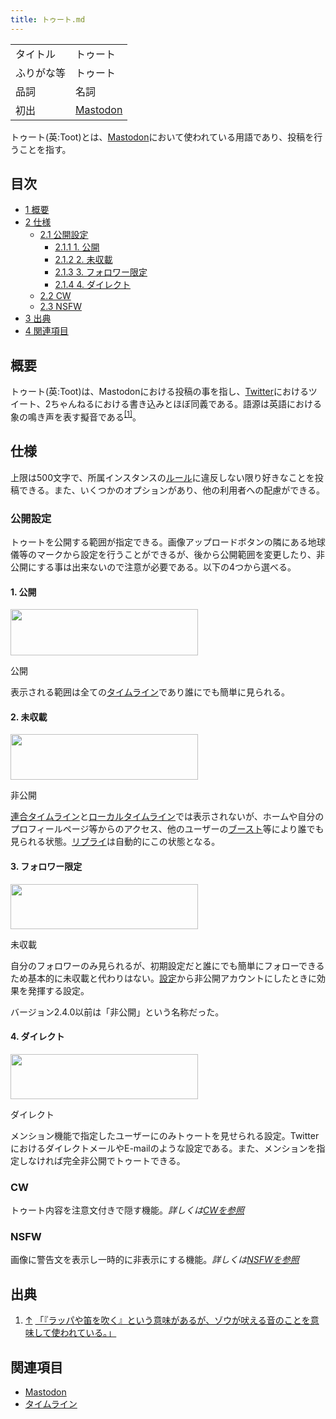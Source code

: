 ```yaml
---
title: トゥート.md
---
```

<div>

|            |                                  |
|------------|----------------------------------|
| タイトル   | トゥート                         |
| ふりがな等 | トゥート                         |
| 品詞       | 名詞                             |
| 初出       | [Mastodon](/Mastodon "Mastodon") |

  
トゥート(英:Toot)とは、[Mastodon](/Mastodon "Mastodon")において使われている用語であり、投稿を行うことを指す。

<div>

<div lang="ja" dir="ltr">

## 目次

</div>

-   [1 概要](#.E6.A6.82.E8.A6.81)
-   [2 仕様](#.E4.BB.95.E6.A7.98)
    -   [2.1 公開設定](#.E5.85.AC.E9.96.8B.E8.A8.AD.E5.AE.9A)
        -   [2.1.1 1. 公開](#1._.E5.85.AC.E9.96.8B)
        -   [2.1.2 2. 未収載](#2._.E6.9C.AA.E5.8F.8E.E8.BC.89)
        -   [2.1.3 3. フォロワー限定](#3._.E3.83.95.E3.82.A9.E3.83.AD.E3.83.AF.E3.83.BC.E9.99.90.E5.AE.9A)
        -   [2.1.4 4. ダイレクト](#4._.E3.83.80.E3.82.A4.E3.83.AC.E3.82.AF.E3.83.88)
    -   [2.2 CW](#CW)
    -   [2.3 NSFW](#NSFW)
-   [3 出典](#.E5.87.BA.E5.85.B8)
-   [4 関連項目](#.E9.96.A2.E9.80.A3.E9.A0.85.E7.9B.AE)

</div>

## 概要

トゥート(英:Toot)は、Mastodonにおける投稿の事を指し、[Twitter](/Twitter "Twitter")におけるツイート、2ちゃんねるにおける書き込みとほぼ同義である。語源は英語における象の鳴き声を表す擬音である<sup>[\[1\]](#cite_note-1)</sup>。

## 仕様

上限は500文字で、所属インスタンスの[ルール](/%E3%83%AB%E3%83%BC%E3%83%AB "ルール (存在しないページ)")に違反しない限り好きなことを投稿できる。また、いくつかのオプションがあり、他の利用者への配慮ができる。

### 公開設定

トゥートを公開する範囲が指定できる。画像アップロードボタンの隣にある地球儀等のマークから設定を行うことができるが、後から公開範囲を変更したり、非公開にする事は出来ないので注意が必要である。以下の4つから選べる。

#### 1. 公開

<div>

<div>

[<img src="/images/thumb/9/9e/%E3%82%B9%E3%82%AF%E3%83%AA%E3%83%BC%E3%83%B3%E3%82%B7%E3%83%A7%E3%83%83%E3%83%88_2017-04-16_8.07.42.png/300px-%E3%82%B9%E3%82%AF%E3%83%AA%E3%83%BC%E3%83%B3%E3%82%B7%E3%83%A7%E3%83%83%E3%83%88_2017-04-16_8.07.42.png" srcset="/images/thumb/9/9e/%E3%82%B9%E3%82%AF%E3%83%AA%E3%83%BC%E3%83%B3%E3%82%B7%E3%83%A7%E3%83%83%E3%83%88_2017-04-16_8.07.42.png/450px-%E3%82%B9%E3%82%AF%E3%83%AA%E3%83%BC%E3%83%B3%E3%82%B7%E3%83%A7%E3%83%83%E3%83%88_2017-04-16_8.07.42.png 1.5x, /images/9/9e/%E3%82%B9%E3%82%AF%E3%83%AA%E3%83%BC%E3%83%B3%E3%82%B7%E3%83%A7%E3%83%83%E3%83%88_2017-04-16_8.07.42.png 2x" width="300" height="74" />](/%E3%83%95%E3%82%A1%E3%82%A4%E3%83%AB:%E3%82%B9%E3%82%AF%E3%83%AA%E3%83%BC%E3%83%B3%E3%82%B7%E3%83%A7%E3%83%83%E3%83%88_2017-04-16_8.07.42.png)

<div>

<div>

[](/%E3%83%95%E3%82%A1%E3%82%A4%E3%83%AB:%E3%82%B9%E3%82%AF%E3%83%AA%E3%83%BC%E3%83%B3%E3%82%B7%E3%83%A7%E3%83%83%E3%83%88_2017-04-16_8.07.42.png "拡大")

</div>

公開

</div>

</div>

</div>

表示される範囲は全ての[タイムライン](/%E3%82%BF%E3%82%A4%E3%83%A0%E3%83%A9%E3%82%A4%E3%83%B3 "タイムライン")であり誰にでも簡単に見られる。

#### 2. 未収載

<div>

<div>

[<img src="/images/thumb/1/18/%E3%82%B9%E3%82%AF%E3%83%AA%E3%83%BC%E3%83%B3%E3%82%B7%E3%83%A7%E3%83%83%E3%83%88_2017-04-16_8.08.02.png/300px-%E3%82%B9%E3%82%AF%E3%83%AA%E3%83%BC%E3%83%B3%E3%82%B7%E3%83%A7%E3%83%83%E3%83%88_2017-04-16_8.08.02.png" srcset="/images/thumb/1/18/%E3%82%B9%E3%82%AF%E3%83%AA%E3%83%BC%E3%83%B3%E3%82%B7%E3%83%A7%E3%83%83%E3%83%88_2017-04-16_8.08.02.png/450px-%E3%82%B9%E3%82%AF%E3%83%AA%E3%83%BC%E3%83%B3%E3%82%B7%E3%83%A7%E3%83%83%E3%83%88_2017-04-16_8.08.02.png 1.5x, /images/1/18/%E3%82%B9%E3%82%AF%E3%83%AA%E3%83%BC%E3%83%B3%E3%82%B7%E3%83%A7%E3%83%83%E3%83%88_2017-04-16_8.08.02.png 2x" width="300" height="73" />](/%E3%83%95%E3%82%A1%E3%82%A4%E3%83%AB:%E3%82%B9%E3%82%AF%E3%83%AA%E3%83%BC%E3%83%B3%E3%82%B7%E3%83%A7%E3%83%83%E3%83%88_2017-04-16_8.08.02.png)

<div>

<div>

[](/%E3%83%95%E3%82%A1%E3%82%A4%E3%83%AB:%E3%82%B9%E3%82%AF%E3%83%AA%E3%83%BC%E3%83%B3%E3%82%B7%E3%83%A7%E3%83%83%E3%83%88_2017-04-16_8.08.02.png "拡大")

</div>

非公開

</div>

</div>

</div>

[連合タイムライン](/%E9%80%A3%E5%90%88%E3%82%BF%E3%82%A4%E3%83%A0%E3%83%A9%E3%82%A4%E3%83%B3 "連合タイムライン")と[ローカルタイムライン](/%E3%83%AD%E3%83%BC%E3%82%AB%E3%83%AB%E3%82%BF%E3%82%A4%E3%83%A0%E3%83%A9%E3%82%A4%E3%83%B3 "ローカルタイムライン")では表示されないが、ホームや自分のプロフィールページ等からのアクセス、他のユーザーの[ブースト](/%E3%83%96%E3%83%BC%E3%82%B9%E3%83%88 "ブースト")等により誰でも見られる状態。[リプライ](/%E3%83%AA%E3%83%97%E3%83%A9%E3%82%A4 "リプライ")は自動的にこの状態となる。

#### 3. フォロワー限定

<div>

<div>

[<img src="/images/thumb/9/92/%E3%82%B9%E3%82%AF%E3%83%AA%E3%83%BC%E3%83%B3%E3%82%B7%E3%83%A7%E3%83%83%E3%83%88_2017-04-16_8.07.51.png/300px-%E3%82%B9%E3%82%AF%E3%83%AA%E3%83%BC%E3%83%B3%E3%82%B7%E3%83%A7%E3%83%83%E3%83%88_2017-04-16_8.07.51.png" srcset="/images/thumb/9/92/%E3%82%B9%E3%82%AF%E3%83%AA%E3%83%BC%E3%83%B3%E3%82%B7%E3%83%A7%E3%83%83%E3%83%88_2017-04-16_8.07.51.png/450px-%E3%82%B9%E3%82%AF%E3%83%AA%E3%83%BC%E3%83%B3%E3%82%B7%E3%83%A7%E3%83%83%E3%83%88_2017-04-16_8.07.51.png 1.5x, /images/9/92/%E3%82%B9%E3%82%AF%E3%83%AA%E3%83%BC%E3%83%B3%E3%82%B7%E3%83%A7%E3%83%83%E3%83%88_2017-04-16_8.07.51.png 2x" width="300" height="72" />](/%E3%83%95%E3%82%A1%E3%82%A4%E3%83%AB:%E3%82%B9%E3%82%AF%E3%83%AA%E3%83%BC%E3%83%B3%E3%82%B7%E3%83%A7%E3%83%83%E3%83%88_2017-04-16_8.07.51.png)

<div>

<div>

[](/%E3%83%95%E3%82%A1%E3%82%A4%E3%83%AB:%E3%82%B9%E3%82%AF%E3%83%AA%E3%83%BC%E3%83%B3%E3%82%B7%E3%83%A7%E3%83%83%E3%83%88_2017-04-16_8.07.51.png "拡大")

</div>

未収載

</div>

</div>

</div>

自分のフォロワーのみ見られるが、初期設定だと誰にでも簡単にフォローできるため基本的に未収載と代わりはない。[設定](/%E3%83%A6%E3%83%BC%E3%82%B6%E3%83%BC%E8%A8%AD%E5%AE%9A "ユーザー設定")から非公開アカウントにしたときに効果を発揮する設定。

バージョン2.4.0以前は「非公開」という名称だった。

#### 4. ダイレクト

<div>

<div>

[<img src="/images/thumb/2/26/%E3%82%B9%E3%82%AF%E3%83%AA%E3%83%BC%E3%83%B3%E3%82%B7%E3%83%A7%E3%83%83%E3%83%88_2017-04-16_8.08.11.png/300px-%E3%82%B9%E3%82%AF%E3%83%AA%E3%83%BC%E3%83%B3%E3%82%B7%E3%83%A7%E3%83%83%E3%83%88_2017-04-16_8.08.11.png" srcset="/images/thumb/2/26/%E3%82%B9%E3%82%AF%E3%83%AA%E3%83%BC%E3%83%B3%E3%82%B7%E3%83%A7%E3%83%83%E3%83%88_2017-04-16_8.08.11.png/450px-%E3%82%B9%E3%82%AF%E3%83%AA%E3%83%BC%E3%83%B3%E3%82%B7%E3%83%A7%E3%83%83%E3%83%88_2017-04-16_8.08.11.png 1.5x, /images/2/26/%E3%82%B9%E3%82%AF%E3%83%AA%E3%83%BC%E3%83%B3%E3%82%B7%E3%83%A7%E3%83%83%E3%83%88_2017-04-16_8.08.11.png 2x" width="300" height="72" />](/%E3%83%95%E3%82%A1%E3%82%A4%E3%83%AB:%E3%82%B9%E3%82%AF%E3%83%AA%E3%83%BC%E3%83%B3%E3%82%B7%E3%83%A7%E3%83%83%E3%83%88_2017-04-16_8.08.11.png)

<div>

<div>

[](/%E3%83%95%E3%82%A1%E3%82%A4%E3%83%AB:%E3%82%B9%E3%82%AF%E3%83%AA%E3%83%BC%E3%83%B3%E3%82%B7%E3%83%A7%E3%83%83%E3%83%88_2017-04-16_8.08.11.png "拡大")

</div>

ダイレクト

</div>

</div>

</div>

メンション機能で指定したユーザーにのみトゥートを見せられる設定。TwitterにおけるダイレクトメールやE-mailのような設定である。また、メンションを指定しなければ完全非公開でトゥートできる。

### CW

トゥート内容を注意文付きで隠す機能。*詳しくは[CWを参照](/Content_Warning "Content Warning")*

### NSFW

画像に警告文を表示し一時的に非表示にする機能。*詳しくは[NSFWを参照](/NSFW "NSFW")*

## 出典

<div>

1.  [↑](#cite_ref-1) <a href="https://gori.me/mastodon/95056" rel="nofollow">「『ラッパや笛を吹く』という意味があるが、ゾウが吠える音のことを意味して使われている。」</a>

</div>

## 関連項目

-   [Mastodon](/Mastodon "Mastodon")
-   [タイムライン](/%E3%82%BF%E3%82%A4%E3%83%A0%E3%83%A9%E3%82%A4%E3%83%B3 "タイムライン")

</div>
